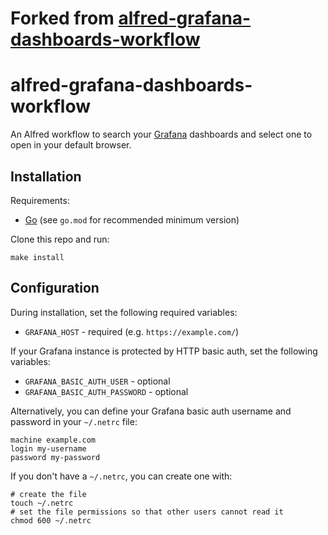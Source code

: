 # Forked from [alfred-grafana-dashboards-workflow](https://github.com/leejones/alfred-grafana-dashboards-workflow)

# alfred-grafana-dashboards-workflow

An Alfred workflow to search your [Grafana](https://grafana.com) dashboards and select one to open in your default browser.

## Installation

Requirements:

* [Go](https://go.dev) (see `go.mod` for recommended minimum version)

Clone this repo and run:

```
make install
```

## Configuration

During installation, set the following required variables:

* `GRAFANA_HOST` - required (e.g. `https://example.com/`)

If your Grafana instance is protected by HTTP basic auth, set the following variables:

* `GRAFANA_BASIC_AUTH_USER` - optional
* `GRAFANA_BASIC_AUTH_PASSWORD` - optional

Alternatively, you can define your Grafana basic auth username and password in your `~/.netrc` file:

```
machine example.com
login my-username
password my-password
```

If you don't have a `~/.netrc`, you can create one with:

```
# create the file
touch ~/.netrc
# set the file permissions so that other users cannot read it
chmod 600 ~/.netrc
```
